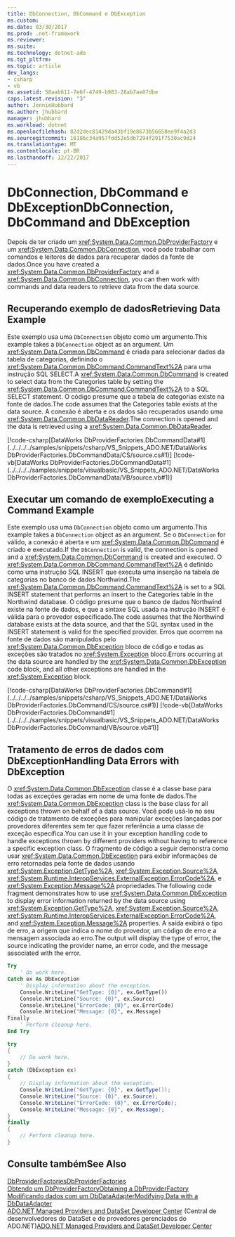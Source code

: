 ```yaml
---
title: DbConnection, DbCommand e DbException
ms.custom: 
ms.date: 03/30/2017
ms.prod: .net-framework
ms.reviewer: 
ms.suite: 
ms.technology: dotnet-ado
ms.tgt_pltfrm: 
ms.topic: article
dev_langs:
- csharp
- vb
ms.assetid: 58aab611-7e6f-4749-b983-28ab7ae87dbe
caps.latest.revision: "3"
author: JennieHubbard
ms.author: jhubbard
manager: jhubbard
ms.workload: dotnet
ms.openlocfilehash: 82d2dec81429da43bf19e8673b56658ee9f4a2d3
ms.sourcegitcommit: 16186c34a957fdd52e5db7294f291f7530ac9d24
ms.translationtype: MT
ms.contentlocale: pt-BR
ms.lasthandoff: 12/22/2017
---
```

# <a name="dbconnection-dbcommand-and-dbexception"></a><span data-ttu-id="ea1f3-102">DbConnection, DbCommand e DbException</span><span class="sxs-lookup"><span data-stu-id="ea1f3-102">DbConnection, DbCommand and DbException</span></span>
<span data-ttu-id="ea1f3-103">Depois de ter criado um <xref:System.Data.Common.DbProviderFactory> e um <xref:System.Data.Common.DbConnection>, você pode trabalhar com comandos e leitores de dados para recuperar dados da fonte de dados.</span><span class="sxs-lookup"><span data-stu-id="ea1f3-103">Once you have created a <xref:System.Data.Common.DbProviderFactory> and a <xref:System.Data.Common.DbConnection>, you can then work with commands and data readers to retrieve data from the data source.</span></span>  
  
## <a name="retrieving-data-example"></a><span data-ttu-id="ea1f3-104">Recuperando exemplo de dados</span><span class="sxs-lookup"><span data-stu-id="ea1f3-104">Retrieving Data Example</span></span>  
 <span data-ttu-id="ea1f3-105">Este exemplo usa uma `DbConnection` objeto como um argumento.</span><span class="sxs-lookup"><span data-stu-id="ea1f3-105">This example takes a `DbConnection` object as an argument.</span></span> <span data-ttu-id="ea1f3-106">Um <xref:System.Data.Common.DbCommand> é criada para selecionar dados da tabela de categorias, definindo o <xref:System.Data.Common.DbCommand.CommandText%2A> para uma instrução SQL SELECT.</span><span class="sxs-lookup"><span data-stu-id="ea1f3-106">A <xref:System.Data.Common.DbCommand> is created to select data from the Categories table by setting the <xref:System.Data.Common.DbCommand.CommandText%2A> to a SQL SELECT statement.</span></span> <span data-ttu-id="ea1f3-107">O código presume que a tabela de categorias existe na fonte de dados.</span><span class="sxs-lookup"><span data-stu-id="ea1f3-107">The code assumes that the Categories table exists at the data source.</span></span> <span data-ttu-id="ea1f3-108">A conexão é aberta e os dados são recuperados usando uma <xref:System.Data.Common.DbDataReader>.</span><span class="sxs-lookup"><span data-stu-id="ea1f3-108">The connection is opened and the data is retrieved using a <xref:System.Data.Common.DbDataReader>.</span></span>  
  
 [!code-csharp[DataWorks DbProviderFactories.DbCommandData#1](../../../../samples/snippets/csharp/VS_Snippets_ADO.NET/DataWorks DbProviderFactories.DbCommandData/CS/source.cs#1)]
 [!code-vb[DataWorks DbProviderFactories.DbCommandData#1](../../../../samples/snippets/visualbasic/VS_Snippets_ADO.NET/DataWorks DbProviderFactories.DbCommandData/VB/source.vb#1)]  
  
## <a name="executing-a-command-example"></a><span data-ttu-id="ea1f3-109">Executar um comando de exemplo</span><span class="sxs-lookup"><span data-stu-id="ea1f3-109">Executing a Command Example</span></span>  
 <span data-ttu-id="ea1f3-110">Este exemplo usa uma `DbConnection` objeto como um argumento.</span><span class="sxs-lookup"><span data-stu-id="ea1f3-110">This example takes a `DbConnection` object as an argument.</span></span> <span data-ttu-id="ea1f3-111">Se o `DbConnection` for válido, a conexão é aberta e um <xref:System.Data.Common.DbCommand> é criado e executado.</span><span class="sxs-lookup"><span data-stu-id="ea1f3-111">If the `DbConnection` is valid, the connection is opened and a <xref:System.Data.Common.DbCommand> is created and executed.</span></span> <span data-ttu-id="ea1f3-112">O <xref:System.Data.Common.DbCommand.CommandText%2A> é definido como uma instrução SQL INSERT que executa uma inserção na tabela de categorias no banco de dados Northwind.</span><span class="sxs-lookup"><span data-stu-id="ea1f3-112">The <xref:System.Data.Common.DbCommand.CommandText%2A> is set to a SQL INSERT statement that performs an insert to the Categories table in the Northwind database.</span></span> <span data-ttu-id="ea1f3-113">O código presume que o banco de dados Northwind existe na fonte de dados, e que a sintaxe SQL usada na instrução INSERT é válida para o provedor especificado.</span><span class="sxs-lookup"><span data-stu-id="ea1f3-113">The code assumes that the Northwind database exists at the data source, and that the SQL syntax used in the INSERT statement is valid for the specified provider.</span></span> <span data-ttu-id="ea1f3-114">Erros que ocorrem na fonte de dados são manipulados pelo <xref:System.Data.Common.DbException> bloco de código e todas as exceções são tratados no <xref:System.Exception> bloco.</span><span class="sxs-lookup"><span data-stu-id="ea1f3-114">Errors occurring at the data source are handled by the <xref:System.Data.Common.DbException> code block, and all other exceptions are handled in the <xref:System.Exception> block.</span></span>  
  
 [!code-csharp[DataWorks DbProviderFactories.DbCommand#1](../../../../samples/snippets/csharp/VS_Snippets_ADO.NET/DataWorks DbProviderFactories.DbCommand/CS/source.cs#1)]
 [!code-vb[DataWorks DbProviderFactories.DbCommand#1](../../../../samples/snippets/visualbasic/VS_Snippets_ADO.NET/DataWorks DbProviderFactories.DbCommand/VB/source.vb#1)]  
  
## <a name="handling-data-errors-with-dbexception"></a><span data-ttu-id="ea1f3-115">Tratamento de erros de dados com DbException</span><span class="sxs-lookup"><span data-stu-id="ea1f3-115">Handling Data Errors with DbException</span></span>  
 <span data-ttu-id="ea1f3-116">O <xref:System.Data.Common.DbException> classe é a classe base para todas as exceções geradas em nome de uma fonte de dados.</span><span class="sxs-lookup"><span data-stu-id="ea1f3-116">The <xref:System.Data.Common.DbException> class is the base class for all exceptions thrown on behalf of a data source.</span></span> <span data-ttu-id="ea1f3-117">Você pode usá-lo no seu código de tratamento de exceções para manipular exceções lançadas por provedores diferentes sem ter que fazer referência a uma classe de exceção específica.</span><span class="sxs-lookup"><span data-stu-id="ea1f3-117">You can use it in your exception handling code to handle exceptions thrown by different providers without having to reference a specific exception class.</span></span> <span data-ttu-id="ea1f3-118">O fragmento de código a seguir demonstra como usar <xref:System.Data.Common.DbException> para exibir informações de erro retornadas pela fonte de dados usando <xref:System.Exception.GetType%2A>, <xref:System.Exception.Source%2A>, <xref:System.Runtime.InteropServices.ExternalException.ErrorCode%2A>, e <xref:System.Exception.Message%2A> propriedades.</span><span class="sxs-lookup"><span data-stu-id="ea1f3-118">The following code fragment demonstrates how to use <xref:System.Data.Common.DbException> to display error information returned by the data source using <xref:System.Exception.GetType%2A>, <xref:System.Exception.Source%2A>, <xref:System.Runtime.InteropServices.ExternalException.ErrorCode%2A>, and <xref:System.Exception.Message%2A> properties.</span></span> <span data-ttu-id="ea1f3-119">A saída exibirá o tipo de erro, a origem que indica o nome do provedor, um código de erro e a mensagem associada ao erro.</span><span class="sxs-lookup"><span data-stu-id="ea1f3-119">The output will display the type of error, the source indicating the provider name, an error code, and the message associated with the error.</span></span>  
  
```vb  
Try  
    ' Do work here.  
Catch ex As DbException  
    ' Display information about the exception.  
    Console.WriteLine("GetType: {0}", ex.GetType())  
    Console.WriteLine("Source: {0}", ex.Source)  
    Console.WriteLine("ErrorCode: {0}", ex.ErrorCode)  
    Console.WriteLine("Message: {0}", ex.Message)  
Finally  
    ' Perform cleanup here.  
End Try  
```  
  
```csharp  
try  
{  
    // Do work here.  
}  
catch (DbException ex)  
{  
    // Display information about the exception.  
    Console.WriteLine("GetType: {0}", ex.GetType());  
    Console.WriteLine("Source: {0}", ex.Source);  
    Console.WriteLine("ErrorCode: {0}", ex.ErrorCode);  
    Console.WriteLine("Message: {0}", ex.Message);  
}  
finally  
{  
    // Perform cleanup here.  
}  
```  
  
## <a name="see-also"></a><span data-ttu-id="ea1f3-120">Consulte também</span><span class="sxs-lookup"><span data-stu-id="ea1f3-120">See Also</span></span>  
 [<span data-ttu-id="ea1f3-121">DbProviderFactories</span><span class="sxs-lookup"><span data-stu-id="ea1f3-121">DbProviderFactories</span></span>](../../../../docs/framework/data/adonet/dbproviderfactories.md)  
 [<span data-ttu-id="ea1f3-122">Obtendo um DbProviderFactory</span><span class="sxs-lookup"><span data-stu-id="ea1f3-122">Obtaining a DbProviderFactory</span></span>](../../../../docs/framework/data/adonet/obtaining-a-dbproviderfactory.md)  
 [<span data-ttu-id="ea1f3-123">Modificando dados com um DbDataAdapter</span><span class="sxs-lookup"><span data-stu-id="ea1f3-123">Modifying Data with a DbDataAdapter</span></span>](../../../../docs/framework/data/adonet/modifying-data-with-a-dbdataadapter.md)  
 <span data-ttu-id="ea1f3-124">[ADO.NET Managed Providers and DataSet Developer Center](http://go.microsoft.com/fwlink/?LinkId=217917) (Central de desenvolvedores do DataSet e de provedores gerenciados do ADO.NET)</span><span class="sxs-lookup"><span data-stu-id="ea1f3-124">[ADO.NET Managed Providers and DataSet Developer Center](http://go.microsoft.com/fwlink/?LinkId=217917)</span></span>
